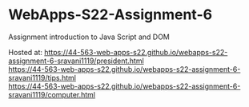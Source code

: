 # WebApps-S22-Assignment-6
Assignment introduction to Java Script and DOM

Hosted at: https://44-563-web-apps-s22.github.io/webapps-s22-assignment-6-sravani1119/president.html       
          https://44-563-web-apps-s22.github.io/webapps-s22-assignment-6-sravani1119/tips.html                 
          https://44-563-web-apps-s22.github.io/webapps-s22-assignment-6-sravani1119/computer.html
